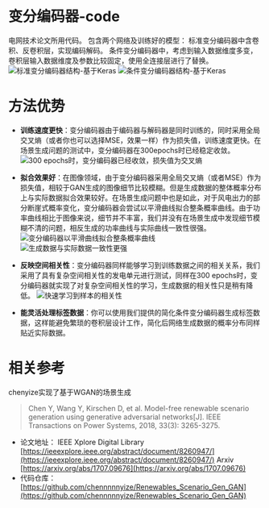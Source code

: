 # 变分编码器-code
电网技术论文所用代码。
包含两个网络及训练好的模型：
标准变分编码器中含卷积、反卷积层，实现编码解码。
条件变分编码器中，考虑到输入数据维度多变，卷积层输入数据维度及参数比较固定，使用全连接层进行了替换。
![标准变分编码器结构-基于Keras](https://www.z4a.net/images/2018/07/29/model.png)
![条件变分编码器结构-基于Keras](https://www.z4a.net/images/2018/07/29/CVAE-model.png)


# 方法优势
- **训练速度更快**：变分编码器由于编码器与解码器是同时训练的，同时采用全局交叉熵（或者你也可以选择MSE，效果一样）作为损失值，训练速度更快。在场景生成问题的测试中，变分编码器在300epochs时已经稳定收敛。
![300 epochs时，变分编码器已经收敛，损失值为交叉熵](https://i.loli.net/2018/07/29/5b5d72cae1b1f.png)

- **拟合效果好**：在图像领域，由于变分编码器采用全局交叉熵（或者MSE）作为损失值，相较于GAN生成的图像细节比较模糊。但是生成数据的整体概率分布上与实际数据拟合效果较好。在场景生成问题中也是如此，对于风电出力的部分断崖式概率变化，变分编码器会尝试以平滑曲线拟合整条概率曲线。由于功率曲线相比于图像来说，细节并不丰富，我们并没有在场景生成中发现细节模糊不清的问题，相反生成的功率曲线与实际曲线一致性很强。
![变分编码器以平滑曲线拟合整条概率曲线](https://s8.postimg.cc/cylg6kp79/PDF.png)
![生成数据与实际数据一致性更强](https://i.loli.net/2018/07/29/5b5d75cbad339.jpg)

- **反映空间相关性**：变分编码器同样能够学习到训练数据之间的相关关系，我们采用了具有复杂空间相关性的发电单元进行测试，同样在300 epochs时，变分编码器就实现了对复杂空间相关性的学习，生成数据的相关性只是稍有降低。
![快速学习到样本的相关性](https://www.z4a.net/images/2018/07/29/Snipaste_2018-07-29_16-23-14.md.png)
- **能灵活处理标签数据**：你可以使用我们提供的简化条件变分编码器生成标签数据，这样能避免繁琐的卷积层设计工作，简化后网络生成数据的概率分布同样贴近实际数据。


# 相关参考
chenyize实现了基于WGAN的场景生成
> Chen Y, Wang Y, Kirschen D, et al. Model-free renewable scenario generation using generative adversarial networks[J]. IEEE Transactions on Power Systems, 2018, 33(3): 3265-3275.

- 论文地址：
IEEE Xplore Digital Library [https://ieeexplore.ieee.org/abstract/document/8260947/](https://ieeexplore.ieee.org/abstract/document/8260947/) 
Arxiv [https://arxiv.org/abs/1707.09676](https://arxiv.org/abs/1707.09676)
- 代码仓库：[https://github.com/chennnnnyize/Renewables_Scenario_Gen_GAN](https://github.com/chennnnnyize/Renewables_Scenario_Gen_GAN)

